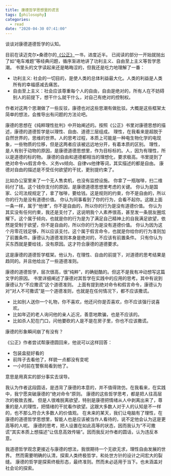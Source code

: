 ```yaml
---
title: 康德哲学思想里的谎言
tags: [philosophy]
categories: 
  - read
date: "2020-04-30 07:41:00"
---
```


谈谈对康德道德哲学的认知。

<!-- more -->

目前在读迈克尔•桑德尔的[《公正》](https://read.douban.com/ebook/2081478/)一书，进度近半。
已阅读的部分一开始就抛出了如“电车难题”等经典问题，循序渐进地讲了功利主义、自由至上主义等哲学思潮。
书里头的文字读起来还是略晦涩的，但我还是吃力地理解了一番：

- 功利主义: 社会的一切目的，是使人类的总体利益最大化。人类的利益是人类所有的幸福感减去痛苦。
- 自由至上主义：社会应该尊重每个人的自由，自由是绝对的，所有人在不妨碍别人的前提下，想干什么就干什么，对自己有绝对的控制权。

作者对这两个思潮做了一些反驳，康德也对这些思潮有做批驳。大概是这些框架太简单的想法，会推导出有问题的方法论吧。

康德的思想在《纯粹理性批判》中开始阐述的。按照《公正》书里对康德思想的描述，康德的道德哲学是以理性、自由、道德三层组成。
理性，在我看来是超脱于自然世界的，思维的世界。人的思考过程，本质上可能是一种电生物化学的电现象，一些物质的位移，但是这两者应该被远远地分开，有着本质的区别。
理性，是人有别于动物的原因，是康德道德思想里，作为目标标的。人，因为有理性，所以是道德的标的物。
康德的自由和道德都相当的理想化，要求极高。书里提到了绝对命令vs假言命令、义务vs倾向、自律vs他律等词，其实描述的都是自由。
康德对自由的描述是不受任何欲望的干扰，更别提约束了。

比如办公室里来了一个无人售卖机，也没有监控设施。
你拿了一瓶咖啡，扫二维码付了钱。这个钱你支付的原因，是康德道德思想里考虑的关键。
你认为是国家、公司法规规定了，拿了咖啡，要给钱。这是规则的约束，你不是自由的，所以你的行为是没有道德价值。
你认为同事看到了你的行为，会看不起你。这跟上面一条一样，属于“他律”，你不是自由的，所以你的行为是没有道德价值。
你认为其实没有任何约束，我还是支付了，这说明我个人素养很高，甚至发一条朋友圈炫耀下。这个属于倾向，也就是你的行为是为了满足自己精神上的自我满足欲望，依然是受制于欲望，你不是自由的，所以你的行为是没有道德价值。
你认为因为这个月零花钱足够，所以应该支付。这个属于假言命令，也就是你给你的行为准则加了前置条件。康德认为道德准则本身是绝对的，不应该有前置条件。
只有你认为买东西就是要给钱，没有原因。这才符合康德的道德要求。

这是康德的道德哲学框架。他认为，在理性、自由的前提下，对道德的思考结果是趋同的。并且他给出了一些道德准则。

康德的道德哲学，层次很高，很“纯粹”，的确挺酷的。但这不是我有冲动想写这篇文字的原因。
书里详细阐述了康德对其哲学在实践中的应用的思考。其中有说到康德认为“不应撒谎”这个道德准则。
上面有提到绝对命令和假言命令，康德认为对“对人不可撒谎”是一个道德准则，也就是在任何情况下，都不应该撒谎。

- 比如别人送你一个礼物，你不喜欢，他还问你是否喜欢，你不应该强行说喜欢。
- 比如年迈的老人询问他的亲人近况，善意地欺骗，也是不应该的。
- 比如杀人犯在门口，问他要砍的人是不是在房子里，你也不应该撒谎。

康德的形象瞬间崩了有没有？

《公正》作者尝试帮康德圆回来，他说可以这样回答：
- 包装盒挺好看的
- 前阵子去看他了，样貌一点都没有变呢
- 一小时前在警察局看到他了。

意思是用真实的部分事实去误导。

我认为作者这段圆话，是违背了康德的本意的，并不值得效仿。在我看来，在实践中，我宁愿突破康德的“绝对命令“原则。
康德的这些哲学思考，都是把人往高层次的极致去推。
但是人很难脱离欲望，特别是康德把情绪从人中剥离出来了，尊重的是人的理性，把情绪的干扰看作欲望。这跟大多数人对于人的认知是不一样的，也不那么符合大多数人的价值观。
在未来的某天，我们让电脑有了理性，在康德的道德哲学思想里，智能人也是应该被当作人看待的，说不定他会认为这是更高等的人呢。
康德的思考，把人设置在如此高等的状态，因而我认为”不可撒谎“其实本质上想描述”让信息高效传输“。因而我反对作者的圆话，认为违反本意。

我道德哲学观念更接近与康德的想法，我很期待一个无欲无求，理性自由发展的世界。
然而需要明确的认清，探索人类终极哲学，和处世方针的设计之间宏大的裂缝。
康德的哲学是探索终极形态，最终准则。然而未必适用于当下。也未涵盖对社会论的探索。
